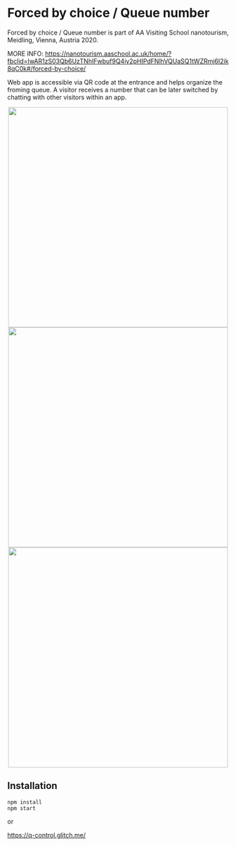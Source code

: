 # Forced by choice / Queue number

Forced by choice / Queue number is part of AA Visiting School nanotourism, Meidling, Vienna, Austria 2020. 

MORE INFO: https://nanotourism.aaschool.ac.uk/home/?fbclid=IwAR1zS03Qb6UzTNhIFwbuf9Q4iy2pHIPdFNlhVQUaSQ1tWZRmj6I2ik8qC0k#/forced-by-choice/

Web app is accessible via QR code at the entrance and helps organize the froming queue. 
A visitor receives a number that can be later switched by chatting with other visitors within an app.

<p align="center">
<img src="https://github.com/timkriz/queue-number-2/blob/master/forced_by_choice.jpg" width="500">
<img src="https://github.com/timkriz/queue-number-2/blob/master/forced_by_choice2.jpg" width="500">
<img src="https://github.com/timkriz/queue-number-2/blob/master/forced_by_choice3.jpg" width="500">
</p>


## Installation

```
npm install
npm start
```
or

https://q-control.glitch.me/

